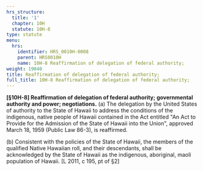 ```yaml
---
hrs_structure:
  title: '1'
  chapter: 10H
  statute: 10H-8
type: statute
menu:
  hrs:
    identifier: HRS_0010H-0008
    parent: HRS0010H
    name: 10H-8 Reaffirmation of delegation of federal authority;
weight: 19040
title: Reaffirmation of delegation of federal authority;
full_title: 10H-8 Reaffirmation of delegation of federal authority;
---
```

**[§10H-8] Reaffirmation of delegation of federal authority; governmental authority and power; negotiations.** (a) The delegation by the United States of authority to the State of Hawaii to address the conditions of the indigenous, native people of Hawaii contained in the Act entitled "An Act to Provide for the Admission of the State of Hawaii into the Union", approved March 18, 1959 (Public Law 86-3), is reaffirmed.

(b) Consistent with the policies of the State of Hawaii, the members of the qualified Native Hawaiian roll, and their descendants, shall be acknowledged by the State of Hawaii as the indigenous, aboriginal, maoli population of Hawaii. [L 2011, c 195, pt of §2]